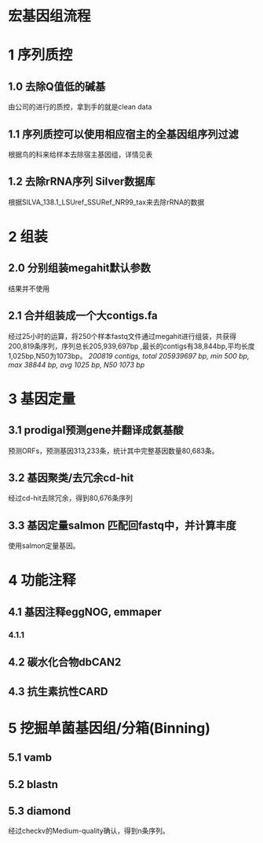 # 宏基因组流程

# 1 序列质控

## 1.0 去除Q值低的碱基

由公司的进行的质控，拿到手的就是clean data

## 1.1 序列质控可以使用相应宿主的全基因组序列过滤

根据鸟的科来给样本去除宿主基因组，详情见表

## 1.2 去除rRNA序列 Silver数据库

根据SILVA_138.1_LSUref_SSURef_NR99_tax来去除rRNA的数据

# 2 组装

## 2.0 分别组装megahit默认参数
结果并不使用
## 2.1 合并组装成一个大contigs.fa
经过25小时的运算，将250个样本fastq文件通过megahit进行组装，共获得200,819条序列，序列总长205,939,697bp ,最长的contigs有38,844bp,平均长度1,025bp,N50为1073bp。
_200819 contigs, total 205939697 bp, min 500 bp, max 38844 bp, avg 1025 bp, N50 1073 bp_



# 3 基因定量

## 3.1 prodigal预测gene并翻译成氨基酸
预测ORFs，预测基因313,233条，统计其中完整基因数量80,683条。
## 3.2 基因聚类/去冗余cd-hit
经过cd-hit去除冗余，得到80,676条序列
## 3.3 基因定量salmon 匹配回fastq中，并计算丰度
使用salmon定量基因。
# 4 功能注释

## 4.1 基因注释eggNOG, emmaper

### 4.1.1 

## 4.2 碳水化合物dbCAN2

## 4.3 抗生素抗性CARD

# 5 挖掘单菌基因组/分箱(Binning)

## 5.1 vamb

## 5.2 blastn

## 5.3 diamond
经过checkv的Medium-quality确认，得到n条序列。
